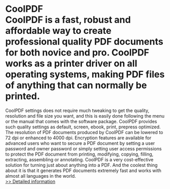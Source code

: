 # CoolPDF<br />CoolPDF is a fast, robust and affordable way to create professional quality PDF documents for both novice and pro. CoolPDF works as a printer driver on all operating systems, making PDF files of anything that can normally be printed.
CoolPDF settings does not require much tweaking to get the quality, resolution and file size you want, and this is easily done following the menu or the manual that comes with the software package. CoolPDF provides such quality settings as default, screen, ebook, print, prepress optimized. The resolution of PDF documents produced by CoolPDF can be lowered to 72 dpi or enhanced to 4000 dpi. Encryption features are available for advanced users who want to secure a PDF document by setting a user password and owner password or simply setting user access permissions to protect the PDF document from printing, modifying, copying, filling, extracting, assembling or annotating.
CoolPDF is a very cost-effective solution for turning just about anything into a PDF. And the coolest thing about it is that it generates PDF documents extremely fast and works with almost all languages in the world.<br />[>> Detailed information](https://secure.shareit.com/shareit/product.html?productid=300028253&affiliateid=200057808)